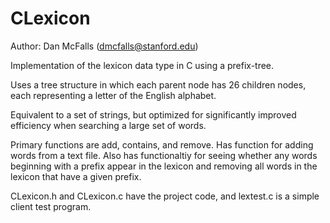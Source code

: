 # CLexicon
Author: Dan McFalls (dmcfalls@stanford.edu)

Implementation of the lexicon data type in C using a prefix-tree.

Uses a tree structure in which each parent node has 26 children nodes, each representing a letter of the English alphabet.

Equivalent to a set of strings, but optimized for significantly improved efficiency when searching a large set of words.

Primary functions are add, contains, and remove. Has function for adding words from a text file. Also has functionaltiy for seeing whether any words beginning with a prefix appear in the lexicon and removing all words in the lexicon that have a given prefix.

CLexicon.h and CLexicon.c have the project code, and lextest.c is a simple client test program.
